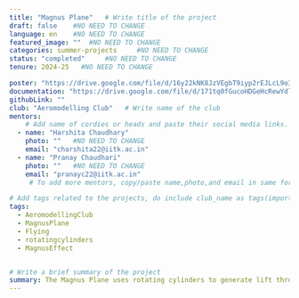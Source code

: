 ```yaml
---
title: "Magnus Plane"   # Write title of the project
draft: false    #NO NEED TO CHANGE
language: en    #NO NEED TO CHANGE
featured_image: ""  #NO NEED TO CHANGE
categories: summer-projects     #NO NEED TO CHANGE
status: "completed"     #NO NEED TO CHANGE
tenure: 2024-25   #NO NEED TO CHANGE

poster: "https://drive.google.com/file/d/16y22kNK8JzVEgbT9iyp2rEJLcL9o3s7x/view?usp=drivesdk"     
documentation: "https://drive.google.com/file/d/171tq0fGucoHDGeHcRewYdlSg-cf6qfWf/view?usp=sharing"
githubLink: ""
club: "Aeromodelling Club"   # Write name of the club
mentors:
    # Add name of cordies or heads and paste their social media links.
  - name: "Harshita Chaudhary"
    photo: ""   #NO NEED TO CHANGE
    email: "charshita22@iitk.ac.in"
  - name: "Pranay Chaudhari"
    photo: ""   #NO NEED TO CHANGE
    email: "pranayc22@iitk.ac.in"
     # To add more mentors, copy/paste name,photo,and email in same format as above.

# Add tags related to the projects, do include club_name as tags(important)
tags: 
  - AeromodellingClub
  - MagnusPlane
  - Flying
  - rotatingcylinders
  - MagnusEffect


# Write a brief summary of the project
summary: The Magnus Plane uses rotating cylinders to generate lift through the Magnus effect instead of traditional wings. The plane features four cylinders, each 45 cm in length, driven by 1400kv thrusters. It has a total weight of 1.8 kg and a dimension of 100 cm x 100 cm. The design enables short takeoffs, landings, and efficient low-speed flight. Theoretical calculations predict a lift force of 2.97 kg under optimal conditions.
---
```

